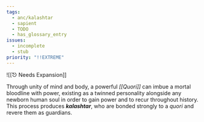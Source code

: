 ```yaml
---
tags:
  - anc/kalashtar
  - sapient
  - TODO
  - has_glossary_entry
issues:
  - incomplete
  - stub
priority: "!!EXTREME"
---
```


![[⎋ Needs Expansion]]

Through unity of mind and body, a powerful *[[Quori]]* can imbue a mortal bloodline with power, existing as a twinned personality alongside any newborn human soul in order to gain power and to recur throughout history. This process produces ***kalashtar***, who are bonded strongly to a *quori* and revere them as guardians.